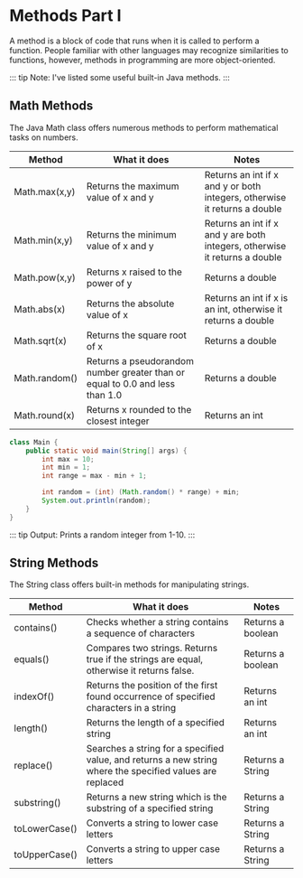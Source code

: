 # Methods Part I

A method is a block of code that runs when it is called to perform a function. People familiar with other languages may recognize similarities to functions, however, methods in programming are more object-oriented.

::: tip Note:
I've listed some useful built-in Java methods.
:::
## Math Methods

The Java Math class offers numerous methods to perform mathematical tasks on numbers.

| Method | What it does | Notes |
|---|---|---|
| Math.max(x,y) | Returns the maximum value of x and y | Returns an int if x and y or both integers, otherwise it returns a double |
| Math.min(x,y) | Returns the minimum value of x and y | Returns an int if x and y are both integers, otherwise it returns a double |
| Math.pow(x,y) |  Returns x raised to the power of y | Returns a double |
| Math.abs(x) | Returns the absolute value of x | Returns an int if x is an int, otherwise it returns a double |
| Math.sqrt(x) | Returns the square root of x | Returns a double |
| Math.random() | Returns a pseudorandom number greater than or equal to 0.0 and less than 1.0 | Returns a double |
| Math.round(x) | Returns x rounded to the closest integer | Returns an int |

```java
class Main {
    public static void main(String[] args) {
        int max = 10;
        int min = 1;
        int range = max - min + 1;

        int random = (int) (Math.random() * range) + min;
        System.out.println(random);
    }
}
```

::: tip Output:
Prints a random integer from 1-10.
:::

## String Methods

The String class offers built-in methods for manipulating strings.

| Method | What it does | Notes |
|---|---|---|
| contains() | Checks whether a string contains a sequence of characters | Returns a boolean |
| equals() | Compares two strings. Returns true if the strings are equal, otherwise it returns false. | Returns a boolean |
| indexOf() | Returns the position of the first found occurrence of specified characters in a string | Returns an int |
| length() | Returns the length of a specified string | Returns an int |
| replace() | Searches a string for a specified value, and returns a new string where the specified values are replaced | Returns a String |
| substring() | Returns a new string which is the substring of a specified string | Returns a String |
| toLowerCase() | Converts a string to lower case letters | Returns a String |
| toUpperCase() | Converts a string to upper case letters | Returns a String |